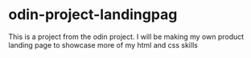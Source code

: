 # odin-project-landingpag

This is a project from the odin project. I will be making my own product landing page to showcase more of my html and css skills
